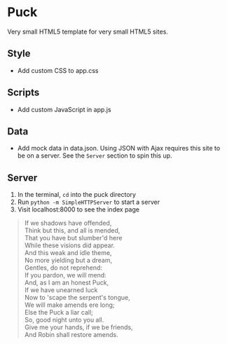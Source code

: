 # Puck
Very small HTML5 template for very small HTML5 sites.

## Style
* Add custom CSS to app.css

## Scripts
* Add custom JavaScript in app.js

## Data
* Add mock data in data.json. Using JSON with Ajax requires this
site to be on a server. See the `Server` section to spin this up.

## Server
1. In the terminal, `cd` into the puck directory
1. Run `python -m SimpleHTTPServer` to start a server
1. Visit localhost:8000 to see the index page

> If we shadows have offended,  
> Think but this, and all is mended,  
> That you have but slumber'd here  
> While these visions did appear.  
> And this weak and idle theme,  
> No more yielding but a dream,  
> Gentles, do not reprehend:  
> If you pardon, we will mend:  
> And, as I am an honest Puck,  
> If we have unearned luck  
> Now to 'scape the serpent's tongue,  
> We will make amends ere long;  
> Else the Puck a liar call;  
> So, good night unto you all.  
> Give me your hands, if we be friends,  
> And Robin shall restore amends.  
